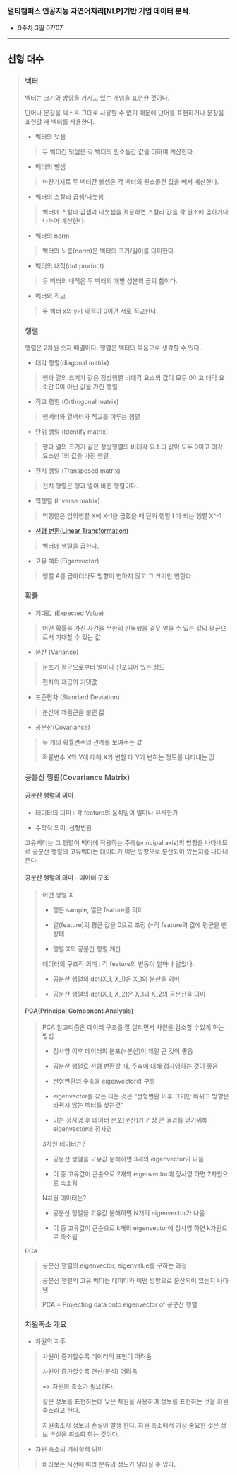### 멀티캠퍼스 인공지능 자연어처리[NLP]기반 기업 데이터 분석.
- 9주차 3일 07/07
---
## 선형 대수
> ### 벡터
> 
> 벡터는 크기와 방향을 가지고 있는 개념을 표현한 것이다.
> 
> 단어나 문장을 텍스트 그대로 사용할 수 없기 때문에 단어를 표현하거나 문장을 표현할 때 벡터를 사용한다.
> 
> - 벡터의 덧셈
>> 두 벡터간 덧셈은 각 벡터의 원소들간 값을 더하여 계산한다.
>
> - 벡터의 뺄셈
>> 마찬가지로 두 벡터간 뺄셈은 각 벡터의 원소들간 값을 빼서 계산한다.
>
> - 벡터의 스칼라 곱셈/나눗셈
>> 벡터에 스칼라 곱셈과 나눗셈을 적용하면 스칼라 값을 각 원소에 곱하거나 나누어 계산한다.
>
> - 벡터의 norm
>> 벡터의 노름(norm)은 벡터의 크기/길이를 의미한다.
>
> - 벡터의 내적(dot product)
>> 두 벡터의 내적은 두 벡터의 개별 성분의 곱의 합이다.
>
> - 벡터의 직교
>> 두 벡터 x와 y가 내적이 0이면 서로 직교한다.
>
> ### 행렬
> 
> 행렬은 2차원 숫자 배열이다. 행렬은 벡터의 묶음으로 생각할 수 있다.
> 
> - 대각 행렬(diagonal matrix)
>> 행과 열의 크기가 같은 정방행렬 비대각 요소의 값이 모두 0이고 대각 요소만 0이 아닌 값을 가진 행렬
>
> - 직교 행렬 (Orthogonal matrix)
>> 행벡터와 열벡터가 직교를 이루는 행렬
> 
> - 단위 행렬 (Identify matrix)
>> 행과 열의 크기가 같은 정방행렬의 비대각 요소의 값이 모두 0이고 대각 요소만 1의 값을 가진 행렬
>
> - 전치 행렬 (Transposed matrix)
>> 전치 행렬은 행과 열이 바뀐 행렬이다.
> 
> - 역행렬 (Inverse matrix)
>> 역행렬은 임의행렬 X에 X-1을 곱했을 때 단위 행렬 I 가 되는 행렬 X^-1
>
> - [선형 변환(Linear Transformation)](https://ko.wikipedia.org/wiki/%EC%84%A0%ED%98%95_%EB%B3%80%ED%99%98)
>> 벡터에 행렬을 곱한다. 
>
> - 고유 벡터(Eigenvector)
>> 행렬 A를 곱하더라도 방향이 변하지 않고 그 크기만 변한다.
>
> ### 확률
> - 기대값 (Expected Value)
>> 어떤 확률을 가진 사건을 무한히 반복했을 경우 얻을 수 있는 값의 평균으로서 기대할 수 있는 값
>
> - 분산 (Variance)
>> 분포가 평균으로부터 얼마나 산포되어 있는 정도
>>
>> 편차의 제곱의 기댓값
>
> - 표준편차 (Standard Deviation)
>> 분산에 제곱근을 붙인 값
>
> - 공분산(Covariance)
>> 두 개의 확률변수의 관계를 보여주는 값
>>
>> 확률변수 X와 Y에 대해 X가 변할 대 Y가 변하는 정도를 나타내는 값
>
> ### 공분산 행렬(Covariance Matrix)
> 
> #### 공분산 행렬의 의미
> - 데이터의 의미 :  각 feature의 움직임이 얼마나 유사한가
> 
> - 수학적 의미: 선형변환
> 
> 고유벡터는 그 행렬이 벡터에 작용하는 주축(principal axis)의 방향을 나타내므로 공분산 행렬의 고유벡터는 데이터가 어떤 방향으로 분산되어 있는지를 나타내 준다.
> 
> #### 공분산 행렬의 의미 - 데이터 구조
>> 어떤 행렬 X
>> - 행은 sample, 열은 feature를 의미
>> 
>> - 열(feature)의 평균 값을 0으로 조정 (=각 feature의 값에 평균을 뺀 상태
>> 
>> - 행렬 X의 공분산 행렬 계산
>> 
>> 데이터의 구조적 의미 : 각 feature의 변동이 얼마나 닮았나.
>> - 공분산 행렬의 dot(X_1, X_1)은 X_1의 분산을 의미
>> 
>> - 공분산 행렬의 dot(X_1, X_2)은 X_1과 X_2의 공분산을 의미 
>
> #### PCA(Principal Component Analysis)
>> PCA 알고리즘은 데이터 구조를 잘 살리면서 차원을 감소할 수있게 하는 방법
>> - 정사영 이후 데이터의 분포(=분산)이 제일 큰 것이 좋음
>> 
>> - 공분산 행렬로 선형 변환할 때, 주축에 대해 정사영하는 것이 좋음
>> 
>> - 선형변환의 주축을 eigenvector라 부름
>> 
>> - eigenvector를 찾는 다는 것은 “선형변환 이후 크기만 바뀌고 방향은 바뀌지 않는 벡터를 찾는것"
>> 
>> - 이는 정사영 후 데이터 분포(분산)가 가장 큰 결과를 얻기위해 eigenvector에 정사영
>> 
>> 3차원 데이터는?
>>  - 공분산 행렬을 고유값 분해하면 3개의 eigenvector가 나옴
>>  
>>  - 이 중 고유값이 큰순으로 2개의 eigenvector에 정사영 하면 2차원으로 축소됨
>>  
>> N차원 데이터는?
>> - 공분산 행렬을 고유값 분해하면 N개의 eigenvector가 나옴
>> 
>> - 이 중 고유값이 큰순으로 k개의 eigenvector에 정사영 하면 k차원으로 축소됨
>> 
> PCA
>> 공분산 행렬의 eigenvector, eigenvalue를 구하는 과정
>> 
>> 공분산 행렬의 고유 벡터는 데이터가 어떤 방향으로 분산되어 있는지 나타냄
>> 
>> PCA = Projecting data onto eigenvector of 공분산 행렬
> 
> ### 차원축소 개요
> - 차원의 저주
>> 차원이 증가할수록 데이터의 표현이 어려움
>> 
>> 차원이 증가할수록 연산(분석) 어려움
>> 
>> => 차원의 축소가 필요하다.
>> 
>> 같은 정보를 표현하는데 낮은 차원을 사용하여 정보를 표현하는 것을 차원 축소라고 한다.
>>
>> 차원축소시 정보의 손실이 발생 한다. 차원 축소에서 가장 중요한 것은 정보 손실을 최소화 하는 것이다.
>
> - 차원 축소의 기하학적 의미
>> 바라보는 시선에 따라 분류의 정도가 달라질 수 있다.
